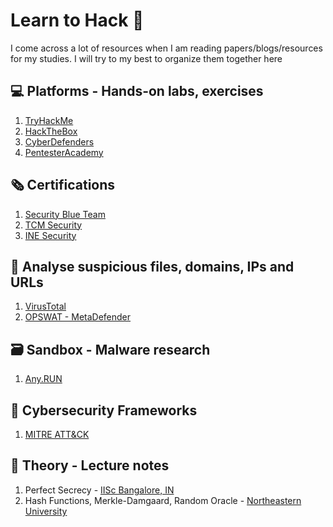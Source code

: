 # Learn to Hack 🥷

I come across a lot of resources when I am reading papers/blogs/resources for my studies. I will try to my best to organize them together here

## 💻 Platforms - Hands-on labs, exercises

1.  [TryHackMe](https://tryhackme.com/signup?referrer=655bc3c21f4d8e155c0ec8c3)
2.  [HackTheBox](https://www.hackthebox.com/)
3.  [CyberDefenders](https://cyberdefenders.org/)
4.  [PentesterAcademy](https://www.pentesteracademy.com/)

## 🗞️ Certifications

1.  [Security Blue Team](https://www.securityblue.team/)
2.  [TCM Security](https://certifications.tcm-sec.com/)
3.  [INE Security](https://security.ine.com/)

## 🔎 Analyse suspicious files, domains, IPs and URLs

1.  [VirusTotal](https://www.virustotal.com/gui/home/upload)
2.  [OPSWAT - MetaDefender](https://metadefender.opswat.com/)

## 🗃️ Sandbox - Malware research

1.  [Any.RUN](https://any.run/)

## 🧭 Cybersecurity Frameworks

1.  [MITRE ATT&CK](https://attack.mitre.org/)

## 📔 Theory - Lecture notes

1.  Perfect Secrecy - [IISc Bangalore, IN](https://www.csa.iisc.ac.in/~arpita/Cryptography16/Lecture3_Atlanta.pdf)
2.  Hash Functions, Merkle-Damgaard, Random Oracle - [Northeastern University](https://www.khoury.northeastern.edu/home/wichs/class/crypto-fall15/lecture11.pdf)
